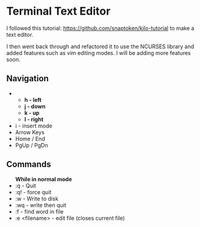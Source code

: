 # Terminal Text Editor
I followed this tutorial: https://github.com/snaptoken/kilo-tutorial to make a text editor. 

I then went back through and refactored it to use the NCURSES library and added features such as vim editing modes. I will be adding more features soon.

## Navigation
<ul>
    <li>
        <ul>
            <b><li>h - left</li>
            <li>j - down</li>
            <li>k - up</li>
            <li>l - right</li></b>
        </ul>
    </li>
    <li>i - insert mode</li>
    <li>Arrow Keys</li>
    <li>Home / End</li>
    <li>PgUp / PgDn</li>
</ul>

## Commands

<ul>
    <span><b>While in normal mode</b></span>
    <li>:q - Quit</li>
    <li>:q! - force quit
    <li>:w - Write to disk</li>
    <li>:wq - write then quit</li>
    <li>:f - find word in file</li>
    <li>:e &ltfilename&gt - edit file (closes current file)</li>
</ul>


